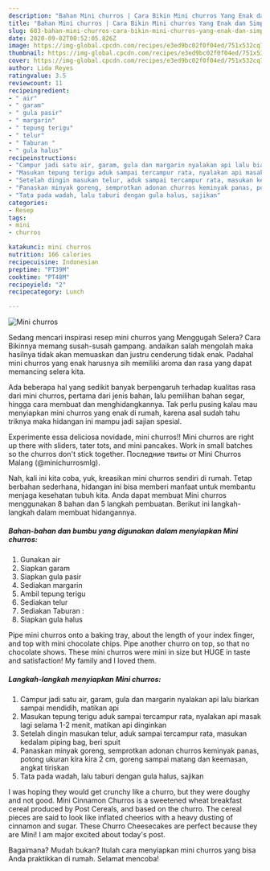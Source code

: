 ```yaml
---
description: "Bahan Mini churros | Cara Bikin Mini churros Yang Enak dan Simpel"
title: "Bahan Mini churros | Cara Bikin Mini churros Yang Enak dan Simpel"
slug: 603-bahan-mini-churros-cara-bikin-mini-churros-yang-enak-dan-simpel
date: 2020-09-02T00:52:05.826Z
image: https://img-global.cpcdn.com/recipes/e3ed9bc02f0f04ed/751x532cq70/mini-churros-foto-resep-utama.jpg
thumbnail: https://img-global.cpcdn.com/recipes/e3ed9bc02f0f04ed/751x532cq70/mini-churros-foto-resep-utama.jpg
cover: https://img-global.cpcdn.com/recipes/e3ed9bc02f0f04ed/751x532cq70/mini-churros-foto-resep-utama.jpg
author: Lida Reyes
ratingvalue: 3.5
reviewcount: 11
recipeingredient:
- " air"
- " garam"
- " gula pasir"
- " margarin"
- " tepung terigu"
- " telur"
- " Taburan "
- " gula halus"
recipeinstructions:
- "Campur jadi satu air, garam, gula dan margarin nyalakan api lalu biarkan sampai mendidih, matikan api"
- "Masukan tepung terigu aduk sampai tercampur rata, nyalakan api masak lagi selama 1-2 menit, matikan api dinginkan"
- "Setelah dingin masukan telur, aduk sampai tercampur rata, masukan kedalam piping bag, beri spuit"
- "Panaskan minyak goreng, semprotkan adonan churros keminyak panas, potong ukuran kira kira 2 cm, goreng sampai matang dan keemasan, angkat tiriskan"
- "Tata pada wadah, lalu taburi dengan gula halus, sajikan"
categories:
- Resep
tags:
- mini
- churros

katakunci: mini churros 
nutrition: 166 calories
recipecuisine: Indonesian
preptime: "PT39M"
cooktime: "PT48M"
recipeyield: "2"
recipecategory: Lunch

---
```



![Mini churros](https://img-global.cpcdn.com/recipes/e3ed9bc02f0f04ed/751x532cq70/mini-churros-foto-resep-utama.jpg)

Sedang mencari inspirasi resep mini churros yang Menggugah Selera? Cara Bikinnya memang susah-susah gampang. andaikan salah mengolah maka hasilnya tidak akan memuaskan dan justru cenderung tidak enak. Padahal mini churros yang enak harusnya sih memiliki aroma dan rasa yang dapat memancing selera kita.

Ada beberapa hal yang sedikit banyak berpengaruh terhadap kualitas rasa dari mini churros, pertama dari jenis bahan, lalu pemilihan bahan segar, hingga cara membuat dan menghidangkannya. Tak perlu pusing kalau mau menyiapkan mini churros yang enak di rumah, karena asal sudah tahu triknya maka hidangan ini mampu jadi sajian spesial.

Experimente essa deliciosa novidade, mini churros!! Mini churros are right up there with sliders, tater tots, and mini pancakes. Work in small batches so the churros don&#39;t stick together. Последние твиты от Mini Churros Malang (@minichurrosmlg).


Nah, kali ini kita coba, yuk, kreasikan mini churros sendiri di rumah. Tetap berbahan sederhana, hidangan ini bisa memberi manfaat untuk membantu menjaga kesehatan tubuh kita. Anda dapat membuat Mini churros menggunakan 8 bahan dan 5 langkah pembuatan. Berikut ini langkah-langkah dalam membuat hidangannya.

<!--inarticleads1-->

##### Bahan-bahan dan bumbu yang digunakan dalam menyiapkan Mini churros:

1. Gunakan  air
1. Siapkan  garam
1. Siapkan  gula pasir
1. Sediakan  margarin
1. Ambil  tepung terigu
1. Sediakan  telur
1. Sediakan  Taburan :
1. Siapkan  gula halus


Pipe mini churros onto a baking tray, about the length of your index finger, and top with mini chocolate chips. Pipe another churro on top, so that no chocolate shows. These mini churros were mini in size but HUGE in taste and satisfaction! My family and I loved them. 

<!--inarticleads2-->

##### Langkah-langkah menyiapkan Mini churros:

1. Campur jadi satu air, garam, gula dan margarin nyalakan api lalu biarkan sampai mendidih, matikan api
1. Masukan tepung terigu aduk sampai tercampur rata, nyalakan api masak lagi selama 1-2 menit, matikan api dinginkan
1. Setelah dingin masukan telur, aduk sampai tercampur rata, masukan kedalam piping bag, beri spuit
1. Panaskan minyak goreng, semprotkan adonan churros keminyak panas, potong ukuran kira kira 2 cm, goreng sampai matang dan keemasan, angkat tiriskan
1. Tata pada wadah, lalu taburi dengan gula halus, sajikan


I was hoping they would get crunchy like a churro, but they were doughy and not good. Mini Cinnamon Churros is a sweetened wheat breakfast cereal produced by Post Cereals, and based on the churro. The cereal pieces are said to look like inflated cheerios with a heavy dusting of cinnamon and sugar. These Churro Cheesecakes are perfect because they are Mini! I am major excited about today&#39;s post. 

Bagaimana? Mudah bukan? Itulah cara menyiapkan mini churros yang bisa Anda praktikkan di rumah. Selamat mencoba!
